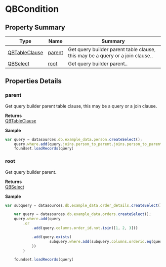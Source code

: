 # QBCondition

## Property Summary

| Type                              | Name                            | Summary                                                                       |
| --------------------------------- | ------------------------------- | ----------------------------------------------------------------------------- |
| [QBTableClause](qbtableclause.md) | [parent](qbcondition.md#parent) | Get query builder parent table clause, this may be a query or a join clause.. |
| [QBSelect](qbselect.md)           | [root](qbcondition.md#root)     | Get query builder parent..                                                    |

## Properties Details

### parent

Get query builder parent table clause, this may be a query or a join clause.

**Returns**\
[QBTableClause](qbtableclause.md)

**Sample**

```javascript
var query = datasources.db.example_data.person.createSelect();
	query.where.add(query.joins.person_to_parent.joins.person_to_parent.columns.name.eq('john'))
	foundset.loadRecords(query)
```

### root

Get query builder parent.

**Returns**\
[QBSelect](qbselect.md)

**Sample**

```javascript
var subquery = datasources.db.example_data.order_details.createSelect();

	var query = datasources.db.example_data.orders.createSelect();
	query.where.add(query
		.or
			.add(query.columns.order_id.not.isin([1, 2, 3]))

			.add(query.exists(
					subquery.where.add(subquery.columns.orderid.eq(query.columns.order_id)).root
			))
		)

	foundset.loadRecords(query)
```
